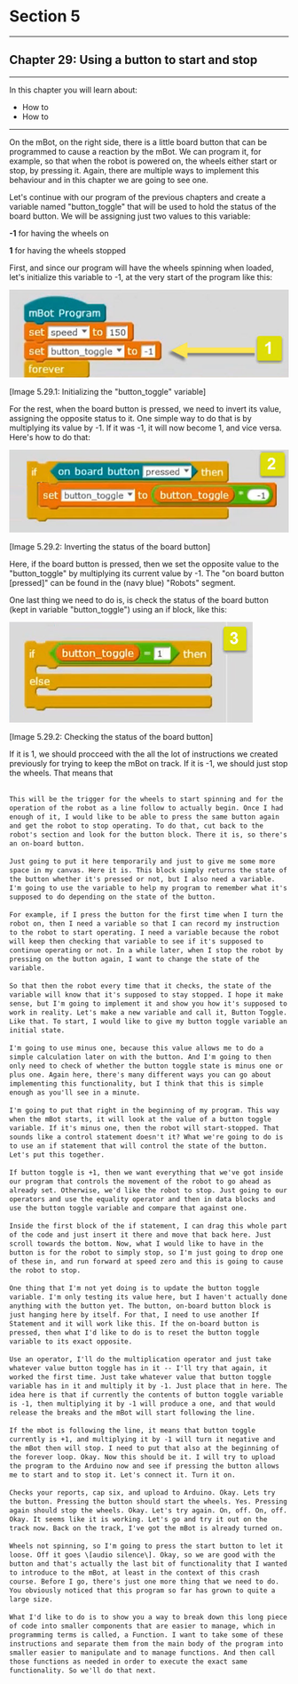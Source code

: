 # Section 5

---

## Chapter 29: Using a button to start and stop

---

In this chapter you will learn about:

* How to 
* How to 

---

On the mBot, on the right side, there is a little board button that can be programmed to cause a reaction by the mBot. We can program it, for example, so that when the robot is powered on, the wheels either start or stop, by pressing it. Again, there are multiple ways to implement this behaviour and in this chapter we are going to see one.

Let's continue with our program of the previous chapters and create a variable named "button\_toggle" that will be used to hold the status of the board button. We will be assigning just two values to this variable:

**-1** for having the wheels on

**1** for having the wheels stopped

First, and since our program will have the wheels spinning when loaded, let's initialize this variable to -1, at the very start of the program like this:

![](/assets/Img.5.29.1.jpg)

\[Image 5.29.1: Initializing the "button\_toggle" variable\]

For the rest, when the board button is pressed, we need to invert its value, assigning the opposite status to it. One simple way to do that is by multiplying its value by -1. If it was -1, it will now become 1, and vice versa. Here's how to do that:

![](/assets/Img.5.29.2.jpg)

\[Image 5.29.2: Inverting the status of the board button\]

Here, if the board button is pressed, then we set the opposite value to the "button\_toggle" by multiplying its current value by -1. The "on board button \[pressed\]" can be found in the \(navy blue\) "Robots" segment.

One last thing we need to do is, is check the status of the board button \(kept in variable "button\_toggle"\) using an if block, like this:

![](/assets/Img.5.29.3.jpg)

\[Image 5.29.2: Checking the status of the board button\]

If it is 1, we should procceed with the all the lot of instructions we created previously for trying to keep the mBot on track. If it is -1, we should just stop the wheels. That means that 



~~~~~~~~~

This will be the trigger for the wheels to start spinning and for the operation of the robot as a line follow to actually begin. Once I had enough of it, I would like to be able to press the same button again and get the robot to stop operating. To do that, cut back to the robot's section and look for the button block. There it is, so there's an on-board button.

Just going to put it here temporarily and just to give me some more space in my canvas. Here it is. This block simply returns the state of the button whether it's pressed or not, but I also need a variable. I'm going to use the variable to help my program to remember what it's supposed to do depending on the state of the button.

For example, if I press the button for the first time when I turn the robot on, then I need a variable so that I can record my instruction to the robot to start operating. I need a variable because the robot will keep then checking that variable to see if it's supposed to continue operating or not. In a while later, when I stop the robot by pressing on the button again, I want to change the state of the variable.

So that then the robot every time that it checks, the state of the variable will know that it's supposed to stay stopped. I hope it make sense, but I'm going to implement it and show you how it's supposed to work in reality. Let's make a new variable and call it, Button Toggle. Like that. To start, I would like to give my button toggle variable an initial state.

I'm going to use minus one, because this value allows me to do a simple calculation later on with the button. And I'm going to then only need to check of whether the button toggle state is minus one or plus one. Again here, there's many different ways you can go about implementing this functionality, but I think that this is simple enough as you'll see in a minute.

I'm going to put that right in the beginning of my program. This way when the mBot starts, it will look at the value of a button toggle variable. If it's minus one, then the robot will start-stopped. That sounds like a control statement doesn't it? What we're going to do is to use an if statement that will control the state of the button. Let's put this together.

If button toggle is +1, then we want everything that we've got inside our program that controls the movement of the robot to go ahead as already set. Otherwise, we'd like the robot to stop. Just going to our operators and use the equality operator and then in data blocks and use the button toggle variable and compare that against one.

Inside the first block of the if statement, I can drag this whole part of the code and just insert it there and move that back here. Just scroll towards the bottom. Now, what I would like to have in the button is for the robot to simply stop, so I'm just going to drop one of these in, and run forward at speed zero and this is going to cause the robot to stop.

One thing that I'm not yet doing is to update the button toggle variable. I'm only testing its value here, but I haven't actually done anything with the button yet. The button, on-board button block is just hanging here by itself. For that, I need to use another If Statement and it will work like this. If the on-board button is pressed, then what I'd like to do is to reset the button toggle variable to its exact opposite.

Use an operator, I'll do the multiplication operator and just take whatever value button toggle has in it -- I'll try that again, it worked the first time. Just take whatever value that button toggle variable has in it and multiply it by -1. Just place that in here. The idea here is that if currently the contents of button toggle variable is -1, then multiplying it by -1 will produce a one, and that would release the breaks and the mBot will start following the line.

If the mbot is following the line, it means that button toggle currently is +1, and multiplying it by -1 will turn it negative and the mBot then will stop. I need to put that also at the beginning of the forever loop. Okay. Now this should be it. I will try to upload the program to the Arduino now and see if pressing the button allows me to start and to stop it. Let's connect it. Turn it on.

Checks your reports, cap six, and upload to Arduino. Okay. Lets try the button. Pressing the button should start the wheels. Yes. Pressing again should stop the wheels. Okay. Let's try again. On, off. On, off. Okay. It seems like it is working. Let's go and try it out on the track now. Back on the track, I've got the mBot is already turned on.

Wheels not spinning, so I'm going to press the start button to let it loose. Off it goes \[audio silence\]. Okay, so we are good with the button and that's actually the last bit of functionality that I wanted to introduce to the mBot, at least in the context of this crash course. Before I go, there's just one more thing that we need to do. You obviously noticed that this program so far has grown to quite a large size.

What I'd like to do is to show you a way to break down this long piece of code into smaller components that are easier to manage, which in programming terms is called, a Function. I want to take some of these instructions and separate them from the main body of the program into smaller easier to manipulate and to manage functions. And then call those functions as needed in order to execute the exact same functionality. So we'll do that next.

